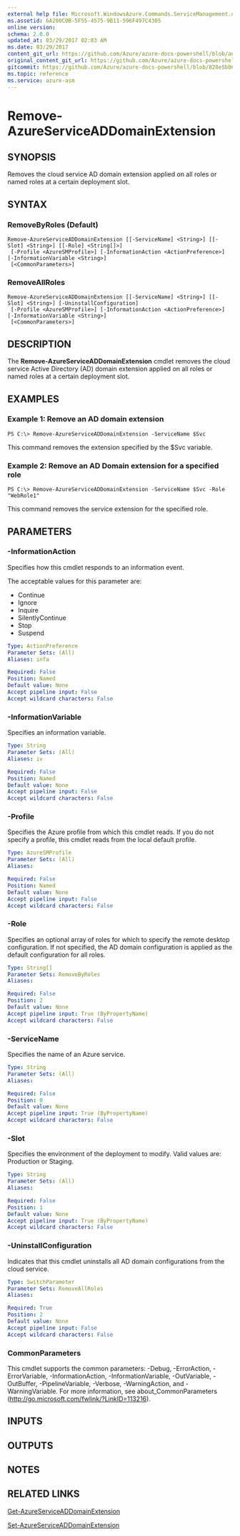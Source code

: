 ```yaml
---
external help file: Microsoft.WindowsAzure.Commands.ServiceManagement.dll-Help.xml
ms.assetid: 6A280C0B-5F55-4575-9B11-596F497C4305
online version:
schema: 2.0.0
updated_at: 03/29/2017 02:03 AM
ms.date: 03/29/2017
content_git_url: https://github.com/Azure/azure-docs-powershell/blob/anne052617/azureps-cmdlets-docs/ServiceManagement/Azure/v3.7.0/Remove-AzureServiceADDomainExtension.md
original_content_git_url: https://github.com/Azure/azure-docs-powershell/blob/anne052617/azureps-cmdlets-docs/ServiceManagement/Azure/v3.7.0/Remove-AzureServiceADDomainExtension.md
gitcommit: https://github.com/Azure/azure-docs-powershell/blob/828e5b8648af6bdf3119ffe0cd409647f00de183
ms.topic: reference
ms.service: azure-asm
---
```


# Remove-AzureServiceADDomainExtension

## SYNOPSIS
Removes the cloud service AD domain extension applied on all roles or named roles at a certain deployment slot.

## SYNTAX

### RemoveByRoles (Default)
```
Remove-AzureServiceADDomainExtension [[-ServiceName] <String>] [[-Slot] <String>] [[-Role] <String[]>]
 [-Profile <AzureSMProfile>] [-InformationAction <ActionPreference>] [-InformationVariable <String>]
 [<CommonParameters>]
```

### RemoveAllRoles
```
Remove-AzureServiceADDomainExtension [[-ServiceName] <String>] [[-Slot] <String>] [-UninstallConfiguration]
 [-Profile <AzureSMProfile>] [-InformationAction <ActionPreference>] [-InformationVariable <String>]
 [<CommonParameters>]
```

## DESCRIPTION
The **Remove-AzureServiceADDomainExtension** cmdlet removes the cloud service Active Directory (AD) domain extension applied on all roles or named roles at a certain deployment slot.

## EXAMPLES

### Example 1: Remove an AD domain extension
```
PS C:\> Remove-AzureServiceADDomainExtension -ServiceName $Svc
```

This command removes the extension specified by the $Svc variable.

### Example 2: Remove an AD Domain extension for a specified role
```
PS C:\> Remove-AzureServiceADDomainExtension -ServiceName $Svc -Role "WebRole1"
```

This command removes the service extension for the specified role.

## PARAMETERS

### -InformationAction
Specifies how this cmdlet responds to an information event.

The acceptable values for this parameter are:

- Continue
- Ignore
- Inquire
- SilentlyContinue
- Stop
- Suspend

```yaml
Type: ActionPreference
Parameter Sets: (All)
Aliases: infa

Required: False
Position: Named
Default value: None
Accept pipeline input: False
Accept wildcard characters: False
```

### -InformationVariable
Specifies an information variable.

```yaml
Type: String
Parameter Sets: (All)
Aliases: iv

Required: False
Position: Named
Default value: None
Accept pipeline input: False
Accept wildcard characters: False
```

### -Profile
Specifies the Azure profile from which this cmdlet reads.
If you do not specify a profile, this cmdlet reads from the local default profile.

```yaml
Type: AzureSMProfile
Parameter Sets: (All)
Aliases: 

Required: False
Position: Named
Default value: None
Accept pipeline input: False
Accept wildcard characters: False
```

### -Role
Specifies an optional array of roles for which to specify the remote desktop configuration.
If not specified, the AD domain configuration is applied as the default configuration for all roles.

```yaml
Type: String[]
Parameter Sets: RemoveByRoles
Aliases: 

Required: False
Position: 2
Default value: None
Accept pipeline input: True (ByPropertyName)
Accept wildcard characters: False
```

### -ServiceName
Specifies the name of an Azure service.

```yaml
Type: String
Parameter Sets: (All)
Aliases: 

Required: False
Position: 0
Default value: None
Accept pipeline input: True (ByPropertyName)
Accept wildcard characters: False
```

### -Slot
Specifies the environment of the deployment to modify.
Valid values are: Production or Staging.

```yaml
Type: String
Parameter Sets: (All)
Aliases: 

Required: False
Position: 1
Default value: None
Accept pipeline input: True (ByPropertyName)
Accept wildcard characters: False
```

### -UninstallConfiguration
Indicates that this cmdlet uninstalls all AD domain configurations from the cloud service.

```yaml
Type: SwitchParameter
Parameter Sets: RemoveAllRoles
Aliases: 

Required: True
Position: 2
Default value: None
Accept pipeline input: False
Accept wildcard characters: False
```

### CommonParameters
This cmdlet supports the common parameters: -Debug, -ErrorAction, -ErrorVariable, -InformationAction, -InformationVariable, -OutVariable, -OutBuffer, -PipelineVariable, -Verbose, -WarningAction, and -WarningVariable. For more information, see about_CommonParameters (http://go.microsoft.com/fwlink/?LinkID=113216).

## INPUTS

## OUTPUTS

## NOTES

## RELATED LINKS

[Get-AzureServiceADDomainExtension](./Get-AzureServiceADDomainExtension.md)

[Set-AzureServiceADDomainExtension](./Set-AzureServiceADDomainExtension.md)


